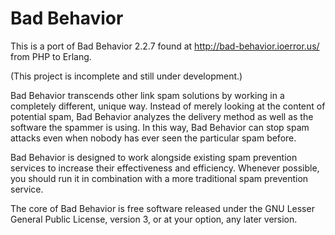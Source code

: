 Bad Behavior
============

This is a port of Bad Behavior 2.2.7 found at http://bad-behavior.ioerror.us/ from PHP to Erlang.

(This project is incomplete and still under development.)

Bad Behavior transcends other link spam solutions by working in a completely different, unique
way. Instead of merely looking at the content of potential spam, Bad Behavior analyzes the
delivery method as well as the software the spammer is using. In this way, Bad Behavior can
stop spam attacks even when nobody has ever seen the particular spam before.

Bad Behavior is designed to work alongside existing spam prevention services to increase their
effectiveness and efficiency. Whenever possible, you should run it in combination with a more
traditional spam prevention service.

The core of Bad Behavior is free software released under the GNU Lesser General Public License,
version 3, or at your option, any later version.
